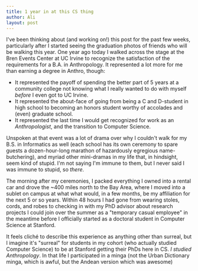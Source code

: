 ```yaml
---
title: 1 year in at this CS thing
author: Ali
layout: post
---
```


I've been thinking about (and working on!) this post for the past few weeks, particularly after I started seeing the graduation photos of friends who will be walking this year. One year ago today I walked across the stage at the Bren Events Center at UC Irvine to recognize the satisfaction of the requirements for a B.A. in Anthropology. It represented a lot more for me than earning a degree in Anthro, though:

- It represented the payoff of spending the better part of 5 years at a community college not knowing what I really wanted to do with myself *before* I even got to UC Irvine.
- It represented the about-face of going from being a C and D-student in high school to becoming an honors student worthy of accolades and (even) graduate school.
- It represented the last time I would get recognized for work as an *Anthropologist*, and the transition to Computer Science.

Unspoken at that event was a lot of drama over why I couldn't walk for my B.S. in Informatics as well (each school has its own ceremony to spare guests a dozen-hour-long marathon of hazardously egregious name-butchering), and myriad other mini-dramas in my life that, in hindsight, seem kind of stupid. I'm not saying I'm immune to them, but I never said I was immune to stupid, so *there*.

The morning after my ceremonies, I packed everything I owned into a rental car and drove the ~400 miles north to the Bay Area, where I moved into a sublet on campus at what what would, in a few months, be my affiliation for the next 5 or so years. Within 48 hours I had gone from wearing stoles, cords, and robes to checking in with my PhD advisor about research projects I could join over the summer as a "temporary casual employee" in the meantime before I officially started as a doctoral student in Computer Science at Stanford.

It feels cliché to describe this experience as anything other than surreal, but I imagine it's "surreal" for students in my cohort (who actually studied Computer Science) to be at Stanford getting their PhDs here in CS. *I studied Anthropology*. In that life I participated in a minga (not the Urban Dictionary minga, which is awful, but the Andean version which was awesome)